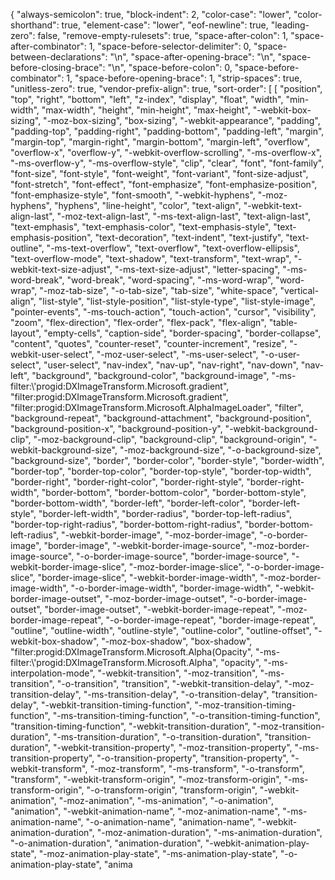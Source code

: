 {
  "always-semicolon": true,
  "block-indent": 2,
  "color-case": "lower",
  "color-shorthand": true,
  "element-case": "lower",
  "eof-newline": true,
  "leading-zero": false,
  "remove-empty-rulesets": true,
  "space-after-colon": 1,
  "space-after-combinator": 1,
  "space-before-selector-delimiter": 0,
  "space-between-declarations": "\n",
  "space-after-opening-brace": "\n",
  "space-before-closing-brace": "\n",
  "space-before-colon": 0,
  "space-before-combinator": 1,
  "space-before-opening-brace": 1,
  "strip-spaces": true,
  "unitless-zero": true,
  "vendor-prefix-align": true,
  "sort-order": [
    [
      "position",
      "top",
      "right",
      "bottom",
      "left",
      "z-index",
      "display",
      "float",
      "width",
      "min-width",
      "max-width",
      "height",
      "min-height",
      "max-height",
      "-webkit-box-sizing",
      "-moz-box-sizing",
      "box-sizing",
      "-webkit-appearance",
      "padding",
      "padding-top",
      "padding-right",
      "padding-bottom",
      "padding-left",
      "margin",
      "margin-top",
      "margin-right",
      "margin-bottom",
      "margin-left",
      "overflow",
      "overflow-x",
      "overflow-y",
      "-webkit-overflow-scrolling",
      "-ms-overflow-x",
      "-ms-overflow-y",
      "-ms-overflow-style",
      "clip",
      "clear",
      "font",
      "font-family",
      "font-size",
      "font-style",
      "font-weight",
      "font-variant",
      "font-size-adjust",
      "font-stretch",
      "font-effect",
      "font-emphasize",
      "font-emphasize-position",
      "font-emphasize-style",
      "font-smooth",
      "-webkit-hyphens",
      "-moz-hyphens",
      "hyphens",
      "line-height",
      "color",
      "text-align",
      "-webkit-text-align-last",
      "-moz-text-align-last",
      "-ms-text-align-last",
      "text-align-last",
      "text-emphasis",
      "text-emphasis-color",
      "text-emphasis-style",
      "text-emphasis-position",
      "text-decoration",
      "text-indent",
      "text-justify",
      "text-outline",
      "-ms-text-overflow",
      "text-overflow",
      "text-overflow-ellipsis",
      "text-overflow-mode",
      "text-shadow",
      "text-transform",
      "text-wrap",
      "-webkit-text-size-adjust",
      "-ms-text-size-adjust",
      "letter-spacing",
      "-ms-word-break",
      "word-break",
      "word-spacing",
      "-ms-word-wrap",
      "word-wrap",
      "-moz-tab-size",
      "-o-tab-size",
      "tab-size",
      "white-space",
      "vertical-align",
      "list-style",
      "list-style-position",
      "list-style-type",
      "list-style-image",
      "pointer-events",
      "-ms-touch-action",
      "touch-action",
      "cursor",
      "visibility",
      "zoom",
      "flex-direction",
      "flex-order",
      "flex-pack",
      "flex-align",
      "table-layout",
      "empty-cells",
      "caption-side",
      "border-spacing",
      "border-collapse",
      "content",
      "quotes",
      "counter-reset",
      "counter-increment",
      "resize",
      "-webkit-user-select",
      "-moz-user-select",
      "-ms-user-select",
      "-o-user-select",
      "user-select",
      "nav-index",
      "nav-up",
      "nav-right",
      "nav-down",
      "nav-left",
      "background",
      "background-color",
      "background-image",
      "-ms-filter:\\'progid:DXImageTransform.Microsoft.gradient",
      "filter:progid:DXImageTransform.Microsoft.gradient",
      "filter:progid:DXImageTransform.Microsoft.AlphaImageLoader",
      "filter",
      "background-repeat",
      "background-attachment",
      "background-position",
      "background-position-x",
      "background-position-y",
      "-webkit-background-clip",
      "-moz-background-clip",
      "background-clip",
      "background-origin",
      "-webkit-background-size",
      "-moz-background-size",
      "-o-background-size",
      "background-size",
      "border",
      "border-color",
      "border-style",
      "border-width",
      "border-top",
      "border-top-color",
      "border-top-style",
      "border-top-width",
      "border-right",
      "border-right-color",
      "border-right-style",
      "border-right-width",
      "border-bottom",
      "border-bottom-color",
      "border-bottom-style",
      "border-bottom-width",
      "border-left",
      "border-left-color",
      "border-left-style",
      "border-left-width",
      "border-radius",
      "border-top-left-radius",
      "border-top-right-radius",
      "border-bottom-right-radius",
      "border-bottom-left-radius",
      "-webkit-border-image",
      "-moz-border-image",
      "-o-border-image",
      "border-image",
      "-webkit-border-image-source",
      "-moz-border-image-source",
      "-o-border-image-source",
      "border-image-source",
      "-webkit-border-image-slice",
      "-moz-border-image-slice",
      "-o-border-image-slice",
      "border-image-slice",
      "-webkit-border-image-width",
      "-moz-border-image-width",
      "-o-border-image-width",
      "border-image-width",
      "-webkit-border-image-outset",
      "-moz-border-image-outset",
      "-o-border-image-outset",
      "border-image-outset",
      "-webkit-border-image-repeat",
      "-moz-border-image-repeat",
      "-o-border-image-repeat",
      "border-image-repeat",
      "outline",
      "outline-width",
      "outline-style",
      "outline-color",
      "outline-offset",
      "-webkit-box-shadow",
      "-moz-box-shadow",
      "box-shadow",
      "filter:progid:DXImageTransform.Microsoft.Alpha(Opacity",
      "-ms-filter:\\'progid:DXImageTransform.Microsoft.Alpha",
      "opacity",
      "-ms-interpolation-mode",
      "-webkit-transition",
      "-moz-transition",
      "-ms-transition",
      "-o-transition",
      "transition",
      "-webkit-transition-delay",
      "-moz-transition-delay",
      "-ms-transition-delay",
      "-o-transition-delay",
      "transition-delay",
      "-webkit-transition-timing-function",
      "-moz-transition-timing-function",
      "-ms-transition-timing-function",
      "-o-transition-timing-function",
      "transition-timing-function",
      "-webkit-transition-duration",
      "-moz-transition-duration",
      "-ms-transition-duration",
      "-o-transition-duration",
      "transition-duration",
      "-webkit-transition-property",
      "-moz-transition-property",
      "-ms-transition-property",
      "-o-transition-property",
      "transition-property",
      "-webkit-transform",
      "-moz-transform",
      "-ms-transform",
      "-o-transform",
      "transform",
      "-webkit-transform-origin",
      "-moz-transform-origin",
      "-ms-transform-origin",
      "-o-transform-origin",
      "transform-origin",
      "-webkit-animation",
      "-moz-animation",
      "-ms-animation",
      "-o-animation",
      "animation",
      "-webkit-animation-name",
      "-moz-animation-name",
      "-ms-animation-name",
      "-o-animation-name",
      "animation-name",
      "-webkit-animation-duration",
      "-moz-animation-duration",
      "-ms-animation-duration",
      "-o-animation-duration",
      "animation-duration",
      "-webkit-animation-play-state",
      "-moz-animation-play-state",
      "-ms-animation-play-state",
      "-o-animation-play-state",
      "anima